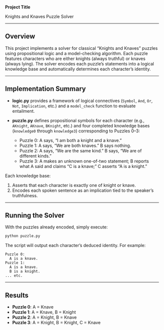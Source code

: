 **Project Title**

Knights and Knaves Puzzle Solver

---

## Overview

This project implements a solver for classical “Knights and Knaves” puzzles using propositional logic and a model-checking algorithm. Each puzzle features characters who are either knights (always truthful) or knaves (always lying). The solver encodes each puzzle’s statements into a logical knowledge base and automatically determines each character’s identity.

---

## Implementation Summary

* **logic.py** provides a framework of logical connectives (`Symbol`, `And`, `Or`, `Not`, `Implication`, etc.) and a `model_check` function to evaluate entailment.
* **puzzle.py** defines propositional symbols for each character (e.g., `AKnight`, `AKnave`, `BKnight`, etc.) and four completed knowledge bases (`knowledge0` through `knowledge3`) corresponding to Puzzles 0–3:

  * Puzzle 0: A says, “I am both a knight and a knave.”
  * Puzzle 1: A says, “We are both knaves.” B says nothing.
  * Puzzle 2: A says, “We are the same kind.” B says, “We are of different kinds.”
  * Puzzle 3: A makes an unknown one-of-two statement; B reports what A said and claims “C is a knave;” C asserts “A is a knight.”

Each knowledge base:

1. Asserts that each character is exactly one of knight or knave.
2. Encodes each spoken sentence as an implication tied to the speaker’s truthfulness.

---

## Running the Solver

With the puzzles already encoded, simply execute:

```bash
python puzzle.py
```

The script will output each character’s deduced identity. For example:

```
Puzzle 0:
  A is a knave.
Puzzle 1:
  A is a knave.
  B is a knight.
... etc.
```

---

## Results

* **Puzzle 0**: A = Knave
* **Puzzle 1**: A = Knave, B = Knight
* **Puzzle 2**: A = Knight, B = Knave
* **Puzzle 3**: A = Knight, B = Knight, C = Knave


